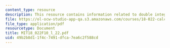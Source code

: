 ```yaml
---
content_type: resource
description: This resource contains information related to double integrals.
file: https://ol-ocw-studio-app-qa.s3.amazonaws.com/courses/18-022-calculus-of-several-variables-fall-2010/49b2b8d11f4c7491dfca7ea6c2f588cd_MIT18_022F10_l_22.pdf
file_type: application/pdf
resourcetype: Document
title: MIT18_022F10_l_22.pdf
uid: 49b2b8d1-1f4c-7491-dfca-7ea6c2f588cd
---
```

